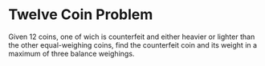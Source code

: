 # Twelve Coin Problem 

Given 12 coins, one of wich is counterfeit and either heavier or lighter than the other equal-weighing coins, find the counterfeit coin and its weight in a maximum of three balance weighings. 
